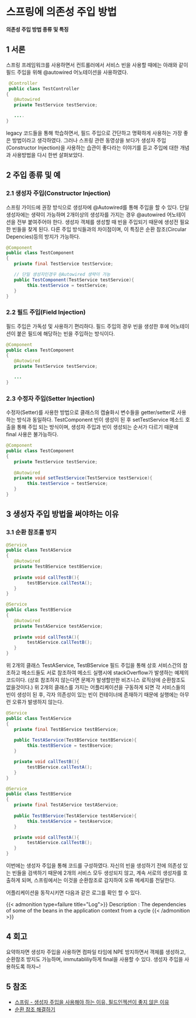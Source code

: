 # 스프링에 의존성 주입 방법

**의존성 주입 방법 종류 및 특징**
<!--more-->

## 1 서론
  스프링 프레임워크를 사용하면서 컨트롤러에서 서비스 빈을 사용할 때에는 아래와 같이 필드 주입을 위해 @autowired 어노테이션을 사용하였다. 

```java
 @Controller
 public class TestController 
{
   @Autowired
   private TestService testService;

   ....
}
```

 legacy 코드들을 통해 학습하면서, 필드 주입으로 간단하고 명확하게 사용하는 가장 좋은 방법이라고 생각하였다. 그러나 스프링 관련 동영상을 보다가 생성자 주입(Constructor Injection)을 사용하는 습관이 좋다라는 이야기를 듣고 주입에 대한 개념과 사용방법을 다시 한번 살펴보았다.


## 2 주입 종류 및 예
### 2.1 생성자 주입(Constructor Injection)
 스프링 가이드에 권장 방식으로 생성자에 @Autowired를 통해 주입을 할 수 있다. 단일 생성자에는 생략이 가능하며 2개이상의 생성자를 가지는 경우 @autowired 어노테이션을 전부 붙여주어야 한다. 생성자 객체를 생성할 때 빈을 주입되기 때문에 생성전 필요한 빈들을 찾게 된다. 다른 주입 방식들과의 차이점이며, 이 특징은 순환 참조(Circular Depencies)등의 방지가 가능하다.

```java
@Component
public class TestComponent 
{
   private final TestService testService;

   // 단일 생성자인경우 @Autowired 생략이 가능
   public TestComponent(TestService testService){
   		this.testService = testService;
   } 
}
```

### 2.2 필드 주입(Field Injection)
 필드 주입은 가독성 및 사용하기 편리하다. 필드 주입의 경우 빈을 생성한 후에 어노테이션이 붙은 필드에 해당하는 빈을 주입하는 방식이다. 

```java
@Component
public class TestComponent 
{
   @Autowired
   private TestService testService;

   ...
}
```

### 2.3 수정자 주입(Setter Injection)
 수정자(Setter)를 사용한 방법으로 클래스의 캡슐화시 변수들을 getter/setter로 사용하는 방식과 동일하다. TestComponent 빈이 생성이 된 후 setTestService 메소드 호출을 통해 주입 되는 방식이며, 생성자 주입과 빈이 생성되는 순서가 다르기 때문에 final 사용은 불가능하다.

```java
@Component
public class TestComponent 
{
   private TestService testService;
	
   @Autowired
   private void setTestService(TestService testService){
   		this.testService = testService;
   }
}
```

## 3 생성자 주입 방법을 써야하는 이유 
### 3.1 순환 참조를 방지
```java
@Service
public class TestAService
{
   @Autowired
   private TestBService testBService;
	
   private void callTestB(){
   		testBService.callTestA();
   }
}
```

```java
@Service
public class TestBService
{
   @Autowired
   private TestAService testAService;
   
   private void callTestA(){
   		testAService.callTestB();
   }
}
```
위 2개의 클래스 TestAService, TestBService 필드 주입을 통해 상호 서비스간의 참조하고 메소드들도 서로 참조하여 메소드 실행시에 stackOverflow가 발생하는 예제의 코드이다. (상호 참조하지 않는다면 문제가 발생할만한 비즈니스 로직상에 순환참조도 없을것이다.) 위 2개의 클래스를 가지는 어플리케이션을 구동하게 되면 각 서비스들의 빈이 생성이 된 후, 각자 의존성이 있는 빈이 컨테이너에 존재하기 때문에 실행에는 아무런 오류가 발생하지 않는다.

```java
@Service
public class TestAService
{
   private final TestBService testBService;
	
   public TestAService(TestBService testBService){
   		this.testBService = testBservice;
   }

   private void callTestB(){
   		testBService.callTestA();
   }
}
```

```java
@Service
public class TestBService
{
   private final TestAService testAService;
  
   public TestBService(TestAService testAService){
   		this.testAService = testAservice;
   }

   private void callTestA(){
   		testAService.callTestB();
   }
}
```
이번에는 생성자 주입을 통해 코드를 구성하였다. 자신의 빈을 생성하기 전에 의존성 있는 빈들을 검색하기 때문에 2개의 서비스 모두 생성되지 않고, 계속 서로의 생성자를 호출하게 되며, 스프링에서는 이것을 순환참조로 감지하여 오류 메세지를 전달한다. 

어플리케이션을 동작시키면 다음과 같은 로그를 확인 할 수 있다. 

{{< admonition type=failure title="Log">}}
Description : 
The dependencies of some of the beans in the application context from a cycle
{{< /admonition >}}


## 4 회고
 요약하자면 생성자 주입을 사용하면 컴파일 타임에 NPE 방지하면서 객체를 생성하고, 순환참조 방지도 가능하며, immutabliliy하게 final을 사용할 수 있다. 생성자 주입을 사용하도록 하자~!

## 5 참조
* [스프링 - 생성자 주입을 사용해야 하는 이유, 필드인젝션이 좋지 않은 이유](https://yaboong.github.io/spring/2019/08/29/why-field-injection-is-bad/)
*  [순환 참조 해결하기](https://jobc.tistory.com/203)


 
